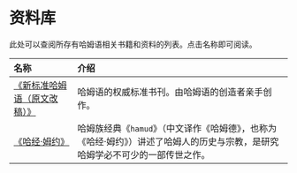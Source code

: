 # 资料库

此处可以查阅所存有哈姆语相关书籍和资料的列表。点击名称即可阅读。

|名称|介绍|
|:--|:--|
|[《新标准哈姆语（原文改稿）》](./New_Standard_Hamud.md)|哈姆语的权威标准书刊。由哈姆语的创造者亲手创作。|
|[《哈经·姆约》](./Bible_Hamud/index.md)|哈姆族经典《`hamud`》（中文译作《哈姆德》，也称为《哈经·姆约》）讲述了哈姆人的历史与宗教，是研究哈姆学必不可少的一部传世之作。|